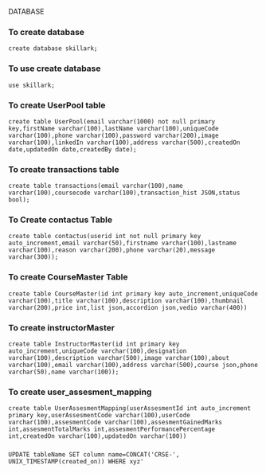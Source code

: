 DATABASE
### To create database 
```
create database skillark;
```
### To use create database
```
use skillark;
```

### To create UserPool table
```
create table UserPool(email varchar(1000) not null primary key,firstName varchar(100),lastName varchar(100),uniqueCode varchar(100),phone varchar(100),password varchar(200),image varchar(100),linkedIn varchar(100),address varchar(500),createdOn date,updatedOn date,createdBy date);
```
### To create  transactions table
```
create table transactions(email varchar(100),name varchar(100),coursecode varchar(100),transaction_hist JSON,status bool);
```
### To Create contactus Table
```
create table contactus(userid int not null primary key auto_increment,email varchar(50),firstname varchar(100),lastname varchar(100),reason varchar(200),phone varchar(20),message varchar(300));
```
### To create CourseMaster Table
```
create table CourseMaster(id int primary key auto_increment,uniqueCode varchar(100),title varchar(100),description varchar(100),thumbnail varchar(200),price int,list json,accordion json,vedio varchar(400))
```

### To create instructorMaster 
```
create table InstructorMaster(id int primary key auto_increment,uniqueCode varchar(100),designation varchar(100),description varchar(500),image varchar(100),about varchar(100),email varchar(100),address varchar(500),course json,phone varchar(50),name varchar(100));
```

### To create user_assesment_mapping
```
create table UserAssesmentMapping(userAssesmentId int auto_increment primary key,userAssesmentCode varchar(100),userCode varchar(100),assesmentCode varchar(100),assesmentGainedMarks int,assesmentTotalMarks int,assesmentPerformancePercentage int,createdOn varchar(100),updatedOn varchar(100))
```

###
```
UPDATE tableName SET column name=CONCAT('CRSE-', UNIX_TIMESTAMP(created_on)) WHERE xyz'
```